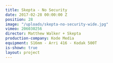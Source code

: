 ```yaml
---
title: Skepta - No Security
date: 2017-02-28 00:00:00 Z
position: 28
image: "/uploads/skepta-no-security-wide.jpg"
vimeo: 206030256
director: Matthew Walker + Skepta
production-company: Kode Media
equipment: S16mm - Arri 416 - Kodak 500T
is-shown: true
layout: project
---
```



